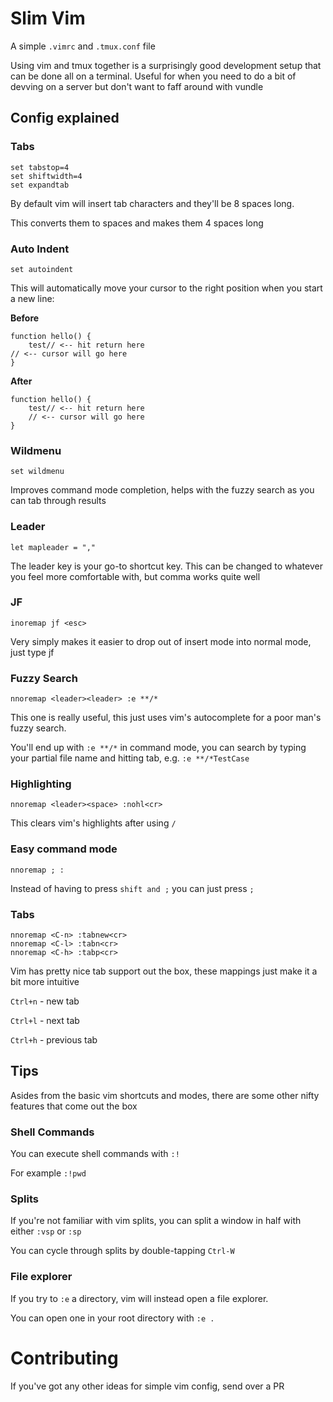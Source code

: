 # Slim Vim

A simple `.vimrc` and `.tmux.conf` file

Using vim and tmux together is a surprisingly good development setup that can be done all on a terminal.
Useful for when you need to do a bit of devving on a server but don't want to faff around with vundle

## Config explained


### Tabs

```
set tabstop=4
set shiftwidth=4
set expandtab
```

By default vim will insert tab characters and they'll be 8 spaces long.

This converts them to spaces and makes them 4 spaces long


### Auto Indent

```
set autoindent
```

This will automatically move your cursor to the right position when you start a new line:

**Before**

```
function hello() {
    test// <-- hit return here
// <-- cursor will go here
}
```

**After**

```
function hello() {
    test// <-- hit return here
    // <-- cursor will go here
}
```

### Wildmenu

```
set wildmenu
```

Improves command mode completion, helps with the fuzzy search as you can tab through results

### Leader

```
let mapleader = ","
```

The leader key is your go-to shortcut key. This can be changed to whatever you feel more comfortable with, but comma works quite well

### JF

```
inoremap jf <esc>
```

Very simply makes it easier to drop out of insert mode into normal mode, just type jf

### Fuzzy Search

```
nnoremap <leader><leader> :e **/*
```

This one is really useful, this just uses vim's autocomplete for a poor man's fuzzy search.

You'll end up with `:e **/*` in command mode, you can search by typing your partial file name and hitting tab, e.g. `:e **/*TestCase`

### Highlighting

```
nnoremap <leader><space> :nohl<cr>
```

This clears vim's highlights after using `/`

### Easy command mode

```
nnoremap ; :
```

Instead of having to press `shift and ;` you can just press `;`

### Tabs

```
nnoremap <C-n> :tabnew<cr>
nnoremap <C-l> :tabn<cr>
nnoremap <C-h> :tabp<cr>
```

Vim has pretty nice tab support out the box, these mappings just make it a bit more intuitive

`Ctrl+n` - new tab

`Ctrl+l` - next tab

`Ctrl+h` - previous tab

## Tips

Asides from the basic vim shortcuts and modes, there are some other nifty features that come out the box

### Shell Commands

You can execute shell commands with `:!`

For example `:!pwd`

### Splits

If you're not familiar with vim splits, you can split a window in half with either `:vsp` or `:sp`

You can cycle through splits by double-tapping `Ctrl-W`

### File explorer

If you try to `:e` a directory, vim will instead open a file explorer.

You can open one in your root directory with `:e .`

# Contributing

If you've got any other ideas for simple vim config, send over a PR
